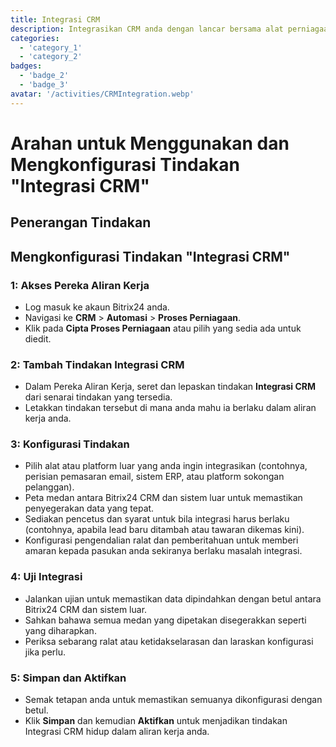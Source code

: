 ```yaml
---
title: Integrasi CRM
description: Integrasikan CRM anda dengan lancar bersama alat perniagaan lain.
categories: 
  - 'category_1'
  - 'category_2'
badges: 
  - 'badge_2'
  - 'badge_3'
avatar: '/activities/CRMIntegration.webp'
---
```

# Arahan untuk Menggunakan dan Mengkonfigurasi Tindakan "Integrasi CRM"

## Penerangan Tindakan

## **Mengkonfigurasi Tindakan "Integrasi CRM"**

### 1: Akses Pereka Aliran Kerja
- Log masuk ke akaun Bitrix24 anda.
- Navigasi ke **CRM** > **Automasi** > **Proses Perniagaan**.
- Klik pada **Cipta Proses Perniagaan** atau pilih yang sedia ada untuk diedit.

### 2: Tambah Tindakan Integrasi CRM
- Dalam Pereka Aliran Kerja, seret dan lepaskan tindakan **Integrasi CRM** dari senarai tindakan yang tersedia.
- Letakkan tindakan tersebut di mana anda mahu ia berlaku dalam aliran kerja anda.

### 3: Konfigurasi Tindakan
- Pilih alat atau platform luar yang anda ingin integrasikan (contohnya, perisian pemasaran email, sistem ERP, atau platform sokongan pelanggan).
- Peta medan antara Bitrix24 CRM dan sistem luar untuk memastikan penyegerakan data yang tepat.
- Sediakan pencetus dan syarat untuk bila integrasi harus berlaku (contohnya, apabila lead baru ditambah atau tawaran dikemas kini).
- Konfigurasi pengendalian ralat dan pemberitahuan untuk memberi amaran kepada pasukan anda sekiranya berlaku masalah integrasi.

### 4: Uji Integrasi
- Jalankan ujian untuk memastikan data dipindahkan dengan betul antara Bitrix24 CRM dan sistem luar.
- Sahkan bahawa semua medan yang dipetakan disegerakkan seperti yang diharapkan.
- Periksa sebarang ralat atau ketidakselarasan dan laraskan konfigurasi jika perlu.

### 5: Simpan dan Aktifkan
- Semak tetapan anda untuk memastikan semuanya dikonfigurasi dengan betul.
- Klik **Simpan** dan kemudian **Aktifkan** untuk menjadikan tindakan Integrasi CRM hidup dalam aliran kerja anda.